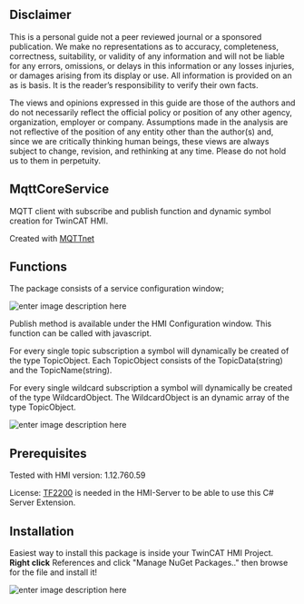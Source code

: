 ## Disclaimer
This is a personal guide not a peer reviewed journal or a sponsored publication. We make
no representations as to accuracy, completeness, correctness, suitability, or validity of any
information and will not be liable for any errors, omissions, or delays in this information or any
losses injuries, or damages arising from its display or use. All information is provided on an as
is basis. It is the reader’s responsibility to verify their own facts.

The views and opinions expressed in this guide are those of the authors and do not
necessarily reflect the official policy or position of any other agency, organization, employer or
company. Assumptions made in the analysis are not reflective of the position of any entity
other than the author(s) and, since we are critically thinking human beings, these views are
always subject to change, revision, and rethinking at any time. Please do not hold us to them
in perpetuity.

## MqttCoreService

MQTT client with subscribe and publish function and dynamic symbol creation for TwinCAT HMI.

Created with [MQTTnet](https://github.com/dotnet/MQTTnet)

## Functions

The package consists of a service configuration window;

![enter image description here](https://github.com/hijaaack/images/assets/75740551/d334e35f-a9e5-4bdf-93f9-a53ab0fb9195)

Publish method is available under the HMI Configuration window. This function can be called with javascript. 

For every single topic subscription a symbol will dynamically be created of the type TopicObject. Each TopicObject consists of the TopicData(string) and the TopicName(string).

For every single wildcard subscription a symbol will dynamically be created of the type WildcardObject. The WildcardObject is an dynamic array of the type TopicObject. 

![enter image description here](https://github.com/hijaaack/images/assets/75740551/e3106cbb-2b94-4571-920a-966766a566af)

## Prerequisites

Tested with HMI version: 1.12.760.59

License: [TF2200](https://www.beckhoff.com/sv-se/products/automation/twincat/tfxxxx-twincat-3-functions/tf2xxx-tc3-hmi/tf2200.html) is needed in the HMI-Server to be able to use this C# Server Extension.

## Installation

Easiest way to install this package is inside your TwinCAT HMI Project. 
**Right click** References and click "Manage NuGet Packages.." then browse for the file and install it! 

![enter image description here](https://user-images.githubusercontent.com/75740551/101645035-32cef100-3a36-11eb-88f4-eeaccd3366d6.png) 

